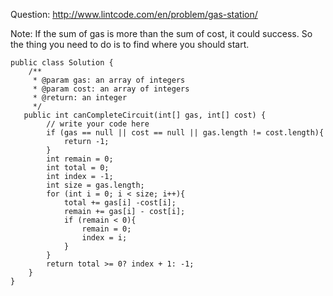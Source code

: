 Question: http://www.lintcode.com/en/problem/gas-station/

Note: If the sum of gas is more than the sum of cost, it could success. So the thing you need to do is to find where you should start.
```
public class Solution {
    /**
     * @param gas: an array of integers
     * @param cost: an array of integers
     * @return: an integer
     */
   public int canCompleteCircuit(int[] gas, int[] cost) {
        // write your code here
        if (gas == null || cost == null || gas.length != cost.length){
            return -1;
        }
        int remain = 0;
        int total = 0;
        int index = -1;
        int size = gas.length;
        for (int i = 0; i < size; i++){
            total += gas[i] -cost[i];
            remain += gas[i] - cost[i];
            if (remain < 0){
                remain = 0;
                index = i;
            }
        }
        return total >= 0? index + 1: -1;
    }
}
```
